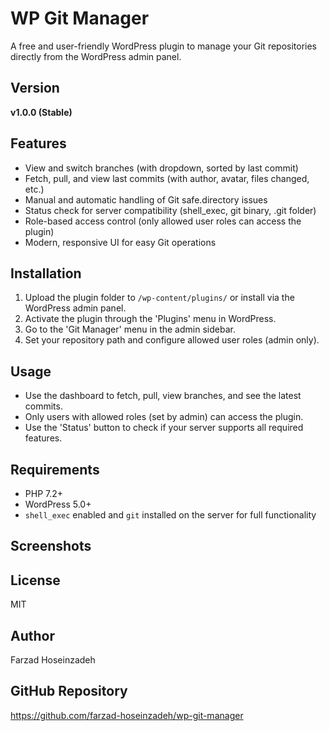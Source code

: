 # WP Git Manager
A free and user-friendly WordPress plugin to manage your Git repositories directly from the WordPress admin panel.

## Version
**v1.0.0 (Stable)**

## Features
- View and switch branches (with dropdown, sorted by last commit)
- Fetch, pull, and view last commits (with author, avatar, files changed, etc.)
- Manual and automatic handling of Git safe.directory issues
- Status check for server compatibility (shell_exec, git binary, .git folder)
- Role-based access control (only allowed user roles can access the plugin)
- Modern, responsive UI for easy Git operations

## Installation
1. Upload the plugin folder to `/wp-content/plugins/` or install via the WordPress admin panel.
2. Activate the plugin through the 'Plugins' menu in WordPress.
3. Go to the 'Git Manager' menu in the admin sidebar.
4. Set your repository path and configure allowed user roles (admin only).

## Usage
- Use the dashboard to fetch, pull, view branches, and see the latest commits.
- Only users with allowed roles (set by admin) can access the plugin.
- Use the 'Status' button to check if your server supports all required features.

## Requirements
- PHP 7.2+
- WordPress 5.0+
- `shell_exec` enabled and `git` installed on the server for full functionality

## Screenshots
<!-- Add screenshots here after uploading to GitHub -->

## License
MIT

## Author
Farzad Hoseinzadeh

## GitHub Repository
https://github.com/farzad-hoseinzadeh/wp-git-manager
